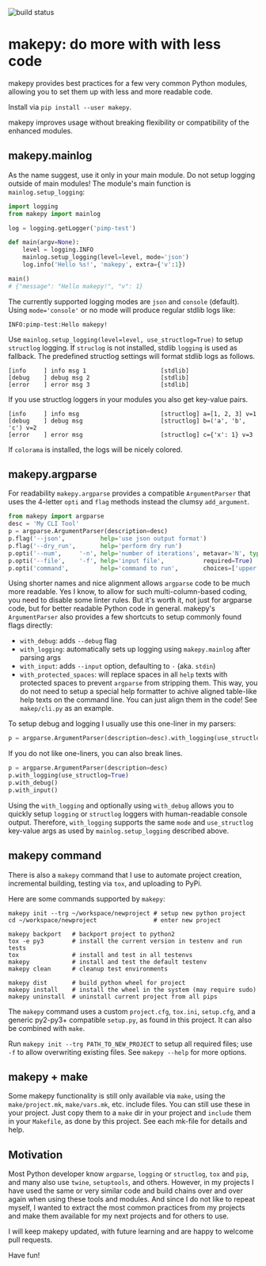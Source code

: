 ![build status](https://storage.googleapis.com/ubunatic-public/makepy/build-status.svg)

makepy: do more with with less code
===================================

makepy provides best practices for a few very common Python modules,
allowing you to set them up with less and more readable code.

Install via `pip install --user makepy`.

makepy improves usage without breaking flexibility or compatibility
of the enhanced modules.

makepy.mainlog
--------------

As the name suggest, use it only in your main module. Do not setup logging
outside of main modules! The module's main function is `mainlog.setup_logging`:

```python
import logging
from makepy import mainlog

log = logging.getLogger('pimp-test')

def main(argv=None):
    level = logging.INFO
    mainlog.setup_logging(level=level, mode='json')
    log.info('Hello %s!', 'makepy', extra={'v':1})

main()
# {"message": "Hello makepy!", "v": 1}
```

The currently supported logging modes are `json` and `console` (default).
Using `mode='console'` or no mode will produce regular stdlib logs like:

    INFO:pimp-test:Hello makepy!

Use `mainlog.setup_logging(level=level, use_structlog=True)` to setup `structlog` logging.
If `struclog` is not installed, stdlib `logging` is used as fallback.
The predefined structlog settings will format stdlib logs as follows.

    [info     ] info msg 1                     [stdlib]
    [debug    ] debug msg 2                    [stdlib]
    [error    ] error msg 3                    [stdlib]

If you use structlog loggers in your modules you also get key-value pairs.

    [info     ] info msg                       [structlog] a=[1, 2, 3] v=1
    [debug    ] debug msg                      [structlog] b=('a', 'b', 'c') v=2
    [error    ] error msg                      [structlog] c={'x': 1} v=3

If `colorama` is installed, the logs will be nicely colored.

makepy.argparse
---------------

For readability `makepy.argparse` provides a compatible `ArgumentParser` that uses
the 4-letter `opti` and `flag` methods instead the clumsy `add_argument`.

```python
from makepy import argparse
desc = 'My CLI Tool'
p = argparse.ArgumentParser(description=desc)
p.flag('--json',          help='use json output format')
p.flag('--dry_run',       help='perform dry run')
p.opti('--num',     '-n', help='number of iterations', metavar='N', type=int, default=1)
p.opti('--file',    '-f', help='input file',           required=True)
p.opti('command',         help='command to run',       choices=['upper','lower'])
```

Using shorter names and nice alignment allows `argparse` code to be much more readable.
Yes I know, to allow for such multi-column-based coding, you need to disable some linter rules.
But it's worth it, not just for argparse code, but for better readable Python code in general.
makepy's `ArgumentParser` also provides a few shortcuts to setup commonly found flags directly:

* `with_debug`:   adds `--debug` flag
* `with_logging`: automatically sets up logging using `makepy.mainlog` after parsing args
* `with_input`:   adds `--input` option, defaulting to `-` (aka. `stdin`)
* `with_protected_spaces`: will replace spaces in all `help` texts with protected spaces to
  prevent `argparse` from stripping them. This way, you do not need to setup a special
  help formatter to achive aligned table-like help texts on the command line.
  You can just align them in the code! See `makep/cli.py` as an example.

To setup debug and logging I usually use this one-liner in my parsers:

```python
p = argparse.ArgumentParser(description=desc).with_logging(use_structlog=True).with_debug()
```

If you do not like one-liners, you can also break lines.

```python
p = argparse.ArgumentParser(description=desc)
p.with_logging(use_structlog=True)
p.with_debug()
p.with_input()
```

Using the `with_logging` and optionally using `with_debug` allows you to quickly
setup `logging` or `structlog` loggers with human-readable console output.
Therefore, `with_logging` supports the same `mode` and `use_structlog` key-value args
as used by `mainlog.setup_logging` described above.

makepy command
--------------
There is also a `makepy` command that I use to automate project creation, incremental
building, testing via `tox`, and uploading to PyPi.

Here are some commands supported by `makepy`:

    makepy init --trg ~/workspace/newproject # setup new python project
    cd ~/workspace/newproject                # enter new project

    makepy backport   # backport project to python2
    tox -e py3        # install the current version in testenv and run tests
    tox               # install and test in all testenvs
    makepy            # install and test the default testenv
    makepy clean      # cleanup test environments

    makepy dist       # build python wheel for project
    makepy install    # install the wheel in the system (may require sudo)
    makepy uninstall  # uninstall current project from all pips

The `makepy` command uses a custom `project.cfg`, `tox.ini`, `setup.cfg`, and a generic
py2-py3+ compatible `setup.py`, as found in this project. It can also be combined with `make`.

Run `makepy init --trg PATH_TO_NEW_PROJECT` to setup all required files; use `-f` to allow
overwriting existing files. See `makepy --help` for more options.

makepy + make
-------------
Some makepy functionality is still only available via `make`, using the `make/project.mk`,
`make/vars.mk`, etc. include files. You can still use these in your project. Just copy them
to a `make` dir in your project and `include` them in your `Makefile`, as done by this project.
See each mk-file for details and help.

Motivation
----------
Most Python developer know `argparse`, `logging` or `structlog`, `tox` and `pip`, and
many also use `twine`, `setuptools`, and others. However, in my projects I have used the
same or very similar code and build chains over and over again when using these tools and
modules. And since I do not like to repeat myself, I wanted to extract the most common
practices from my projects and make them available for my next projects and for others to use.

I will keep makepy updated, with future learning and are happy to welcome pull requests.

Have fun!
